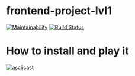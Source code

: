 # frontend-project-lvl1
[![Maintainability](https://api.codeclimate.com/v1/badges/ce99e4793f160670f577/maintainability)](https://codeclimate.com/github/Heizoinside/frontend-project-lvl1/maintainability)
[![Build Status](https://travis-ci.org/Heizoinside/frontend-project-lvl1.svg?branch=master)](https://travis-ci.org/Heizoinside/frontend-project-lvl1)
# How to install and play it
[![asciicast](https://asciinema.org/a/MfqFHQeDHd9ttBphtVW2HMDnL.svg)](https://asciinema.org/a/MfqFHQeDHd9ttBphtVW2HMDnL)
